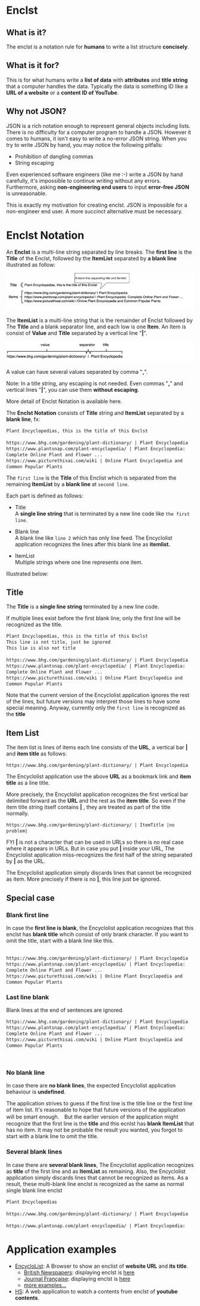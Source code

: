 # Enclst
## What is it?
The enclst is a notation rule for **humans** to write a list structure **concisely**.

## What is it for?
This is for what humans write a **list of data** with **attributes** and **title string** that a computer handles the data. Typically the data is something ID like a **URL of a website** or a **content ID of YouTube**. 

## Why not JSON?
JSON is a rich notation enough to represent general objects including lists. There is no difficulty for a computer program to handle a JSON. However it comes to humans, it isn't easy to write a no-error JSON string. When you try to write JSON by hand, you may notice the following pitfalls:

- Prohibition of dangling commas
- String escaping

Even experienced software engineers (like me :-) write a JSON by hand carefully, it's impossible to continue writing without any errors. Furthermore, asking **non-engineering end users** to input **error-free JSON** is unreasonable.

This is exactly my motivation for creating enclst. JSON is impossible for a non-engineer end user. A more succinct alternative must be necessary.

# Enclst Notation
An **Enclst** is a multi-line string separated by line breaks. The **first line** is the **Title** of the Enclst, followed by the **ItemList** separated by **a blank line** illustrated as follow:

![](draw.io/overallView/overallview.jpg)

The **ItemList** is a multi-line string that is the remainder of Enclst followed by The **Title** and a blank separator line, and each low is one **Item**. An Item is consist of **Value** and **Title** separated by a vertical line "**|**".

![](draw.io/Item/Item.jpg)

A value can have several values separated by comma "**,**".

Note: In a title string, any escaping is not needed. Even commas "**,**" and vertical lines "**|**", you can use them **without escaping**.

More detail of Enclst Notation is available here.

The **Enclst Notation** consists of **Title** string and **ItemList** separated by a **blank line**, fx:

```
Plant Encyclopedias, this is the title of this Enclst

https://www.bhg.com/gardening/plant-dictionary/ | Plant Encyclopedia
https://www.plantsnap.com/plant-encyclopedia/ | Plant Encyclopedia: Complete Online Plant and Flower ...
https://www.picturethisai.com/wiki | Online Plant Encyclopedia and Common Popular Plants
```

The ``first line`` is the **Title** of this Enclist which is separated from the remaining **ItemList** by a **blank line** at ``second line``.

Each part is defined as follows:

- Title  
A **single line string** that is terminated by a new line code like ``the first line``.  


- Blank line  
A blank line like ``line 2`` which has only line feed. The Encyclolist application recognizes the lines after this blank line as **itemlist.**

- ItemList  
Multiple strings where one line represents one item.

Illustrated below:


## Title

The **Title** is a **single line string** terminated by a new line code.  

If multiple lines exist before the first blank line, only the first line will be recognized as the title. 

```
Plant Encyclopedias, this is the title of this Enclst
This line is not title, just be ignored
This lie is also not title

https://www.bhg.com/gardening/plant-dictionary/ | Plant Encyclopedia
https://www.plantsnap.com/plant-encyclopedia/ | Plant Encyclopedia: Complete Online Plant and Flower ...
https://www.picturethisai.com/wiki | Online Plant Encyclopedia and Common Popular Plants
```

Note that the current version of the Encyclolist application ignores the rest of the lines, but future versions may interpret those lines to have some special meaning. Anyway, currently only the ``first line`` is recognized as the **title**

## Item List
The item list is lines of items each line consists of the **URL**, a vertical bar **|** and **item title** as follows:

```
https://www.bhg.com/gardening/plant-dictionary/ | Plant Encyclopedia
```

The Encyclolist application use the above **URL** as a bookmark link and **item title** as a line title.

More precisely, the Encyclolist application recognizes the first vertical bar delimited forward as the **URL** and the rest as the **item title**. So even if the item title string itself contains **|** , they are treated as part of the title normally.

```
https://www.bhg.com/gardening/plant-dictionary/ | ItemTitle |no problem|
```

FYI **|** is not a character that can be used in URLs so there is no real case where it appears in URLs. But in case you put **|** inside your URL, The Encyclolist application miss-recognizes the first half of the string separated by **|** as the URL.

The Encyclolist application simply discards lines that cannot be recognized as item. More precisely if there is no **|**, this line just be ignored.

## Special case

### Blank first line
In case the **first line is blank**, the Encyclolist application recognizes that this enclst has **blank title** whcih consist of only brank character. If you want to omit the title, start with a blank line like this.

```

https://www.bhg.com/gardening/plant-dictionary/ | Plant Encyclopedia
https://www.plantsnap.com/plant-encyclopedia/ | Plant Encyclopedia: Complete Online Plant and Flower ...
https://www.picturethisai.com/wiki | Online Plant Encyclopedia and Common Popular Plants
```

### Last line blank
Blank lines at the end of sentences are ignored.
```
https://www.bhg.com/gardening/plant-dictionary/ | Plant Encyclopedia
https://www.plantsnap.com/plant-encyclopedia/ | Plant Encyclopedia: Complete Online Plant and Flower ...
https://www.picturethisai.com/wiki | Online Plant Encyclopedia and Common Popular Plants



```


### No blank line
In case there are **no blank lines**, the expected Encyclolist application behaviour is **undefined**. 

The application strives to guess if the first line is the title line or the first line of Item list. It's reasonable to hope that future versions of the application will be smart enough.　But the earlier version of the application might recognize that the first line is the **title** and this ecnlst has **blank ItemList** that has no item. It may not be probable the result you wanted, you forgot to start with a blank line to omit the title.

### Several blank lines
In case there are **several blank lines**, The Encyclolist application recognizes as **title** of the first line and as **ItemList** as remaining. Also, the Encyclolist application simply discards lines that cannot be recognized as items. As a result, these multi-blank line enclst is recognized as the same as normal single blank line enclst

```
Plant Encyclopedias

https://www.bhg.com/gardening/plant-dictionary/ | Plant Encyclopedia

https://www.plantsnap.com/plant-encyclopedia/ | Plant Encyclopedia:
```

# Application examples

- [EncycloList](https://encyclolist.uedasoft.com/): A Browser to show an enclist of **website URL** and **its title**.
  - [British Newspapers](https://encyclolist.uedasoft.com/list/https:%2F%2Fraw.githubusercontent.com%2FUedaTakeyuki%2FEncLst%2Fmain%2Fexamples%2FEncycloList%2Flang%2Fen%2Fnewspaper%2Fnewspaper.enclst): displaying enclst is [here](https://github.com/UedaTakeyuki/EncLst/blob/main/examples/EncycloList/lang/en/newspaper/newspaper.enclst)
  - [Journal Française](https://encyclolist.uedasoft.com/list/https:%2F%2Fraw.githubusercontent.com%2FUedaTakeyuki%2FEncLst%2Fmain%2Fexamples%2FEncycloList%2Flang%2Ffr%2Fjournal%2Fjournal.enclst): displaying enclst is [here](https://github.com/UedaTakeyuki/EncLst/blob/main/examples/EncycloList/lang/fr/journal/journal.enclst)
  - [more examples…](https://github.com/UedaTakeyuki/EncLst/wiki/EncycloList-example-pages)
- [HS](https://hs.uedasoft.com/channel2/home): A web application to watch a contents from enclst of **youtube contents**.
